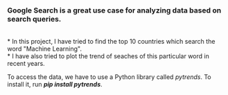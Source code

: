 <h3> Google Search is a great use case for analyzing data based on search queries.</h3><br>
* In this project, I have tried to find the top 10 countries which search the word "Machine Learning".<br>
* I have also tried to plot the trend of seaches of this particular word in recent years. <br>

To access the data, we have to use a Python library called _pytrends_. To install it, run **_pip install pytrends_**. <br>


